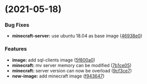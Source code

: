 #  (2021-05-18)


### Bug Fixes

* **minecraft-server:** use ubuntu 18.04 as base image ([46938e0](https://github.com/diodonfrost/docker-pi/commit/46938e069ba7cac9d9e870fea56c5d7368954472))


### Features

* **image:** add sql-clients image ([5f800a0](https://github.com/diodonfrost/docker-pi/commit/5f800a0b7c665ae87fb662e699594cd17ea2006c))
* **minecraft:** mv server memory can be modified ([7b1ce05](https://github.com/diodonfrost/docker-pi/commit/7b1ce0573b2b53bedf8c75212f12f07303b95007))
* **minecraft:** server version can now be overload ([9cf3ce7](https://github.com/diodonfrost/docker-pi/commit/9cf3ce752913c733dcbdb57150d9c7bd76710686))
* **new-image:** add minecraft image ([f943647](https://github.com/diodonfrost/docker-pi/commit/f94364780f604123f6f429ef6f8b340920a8a6eb))



